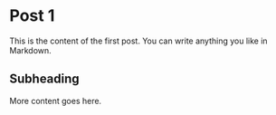 # Post 1

This is the content of the first post. You can write anything you like in Markdown.

## Subheading

More content goes here.